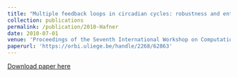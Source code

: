 ```yaml
---
title: "Multiple feedback loops in circadian cycles: robustness and entrainment as selection criteria"
collection: publications
permalink: /publication/2010-Hafner
date: 2010-07-01
venue: 'Proceedings of the Seventh International Workshop on Computational Systems Biology, WCSB 2010'
paperurl: 'https://orbi.uliege.be/handle/2268/62863'
---
```


[Download paper here](http://lasy.github.io/files/2010_Hafner.pdf)
